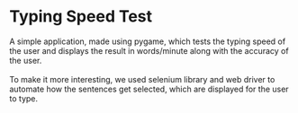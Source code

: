 # Typing Speed Test
A simple application, made using pygame, which tests the typing speed of the user and displays the result in words/minute along with the accuracy of the user.<br><br>
To make it more interesting, we used selenium library and web driver to automate how the sentences get selected, which are displayed for the user to type.
